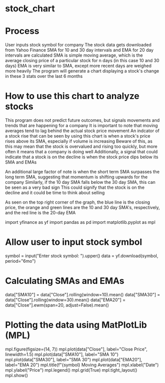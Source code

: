 # stock_chart

# Process
User inputs stock symbol for company
The stock data gets downloaded from Yahoo Finance
SMA for 10 and 30 day intervals and EMA for 20 day intervals are calculated
SMA is simple moving average, which is the average closing price of a particular stock for n days (in this case 10 and 30 days)
EMA is very similar to SMA, except more recent days are weighed more heavily
The program will generate a chart displaying a stock's change in these 3 stats over the last 6 months

# How to use this chart to analyze stocks
This program does not predict future outcomes, but signals movements and trends that are happening for a company
It is important to note that moving averages tend to lag behind the actual stock price movement
An indcator of a stock rise that can be seen by using this chart is when a stock's price rises above its SMA, especially if volume is increasing
Beware of this, as this may mean that the stock is overvalued and rising too quickly, but more often it means that a company is doing well
Additionally, a signal that could indicate that a stock is on the decline is when the stock price dips below its SMA and EMAs

An additional large factor of note is when the short term SMA surpasses the long term SMA, suggesting that momentum is shifting upwards for the company
Similarly, if the 10 day SMA falls below the 30 day SMA, this can be seen as a very bad sign
This could signify that the stock is on the decline and it could be time to think about selling

As seen on the top right corner of the graph, the blue line is the closing price, the orange and green lines are the 10 and 30 day SMA's, respectively, and the red line is the 20-day EMA

import yfinance as yf
import pandas as pd
import matplotlib.pyplot as mpl

# Allow user to input stock symbol
symbol = input("Enter stock symbol: ").upper()
data = yf.download(symbol, period="6mo")

# Calculating SMAs and EMAs
data["SMA10"] = data["Close"].rolling(window=10).mean()
data["SMA30"] = data["Close"].rolling(window=30).mean()
data["EMA20"] = data["Close"].ewm(span=20, adjust=False).mean()

# Plotting the data using MatPlotLib (MPL)
mpl.figure(figsize=(14, 7))
mpl.plot(data["Close"], label="Close Price", linewidth=1.5)
mpl.plot(data["SMA10"], label="SMA 10")
mpl.plot(data["SMA30"], label="SMA 30")
mpl.plot(data["EMA20"], label="EMA 20")
mpl.title(f"{symbol} Moving Averages")
mpl.xlabel("Date")
mpl.ylabel("Price")
mpl.legend()
mpl.grid(True)
mpl.tight_layout()
mpl.show()
